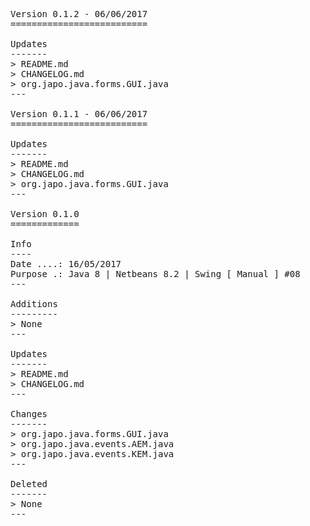 <pre>

Version 0.1.2 - 06/06/2017
==========================

Updates
-------
> README.md
> CHANGELOG.md
> org.japo.java.forms.GUI.java
---

Version 0.1.1 - 06/06/2017
==========================

Updates
-------
> README.md
> CHANGELOG.md
> org.japo.java.forms.GUI.java
---

Version 0.1.0
=============

Info
----
Date ....: 16/05/2017
Purpose .: Java 8 | Netbeans 8.2 | Swing [ Manual ] #08
---

Additions
---------
> None
---

Updates
-------
> README.md
> CHANGELOG.md
---

Changes
-------
> org.japo.java.forms.GUI.java
> org.japo.java.events.AEM.java
> org.japo.java.events.KEM.java
---

Deleted
-------
> None
---

</pre>